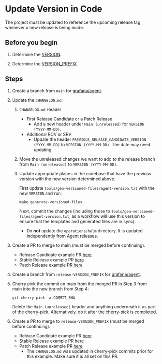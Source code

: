 # Update Version in Code

The project must be updated to reference the upcoming release tag whenever a new release is being made.

## Before you begin

1. Determine the [VERSION](concepts/version.md).

2. Determine the [VERSION_PREFIX](concepts/version.md)

## Steps

1. Create a branch from `main` for [grafana/agent](https://github.com/grafana/agent).

2. Update the `CHANGELOG.md`:

    1. `CHANGELOG.md` Header
        - First Release Candidate or a Patch Release
            - Add a new header under `Main (unreleased)` for `VERSION (YYYY-MM-DD)`.
        - Additional RCV or SRV
            - Update the header `PREVIOUS_RELEASE_CANDIDATE_VERSION (YYYY-MM-DD)` to `VERSION (YYYY-MM-DD)`. The date may need updating.

    2. Move the unreleased changes we want to add to the release branch from `Main (unreleased)` to `VERSION (YYYY-MM-DD)`.

    3. Update appropriate places in the codebase that have the previous version with the new version determined above.

        First update `tools/gen-versioned-files/agent-version.txt` with the new `VERSION` and run:

        ```
        make generate-versioned-files
        ```

        Next, commit the changes (including those to `tools/gen-versioned-files/agent-version.txt`, as a workflow will use this version to ensure that the templates and generated files are in sync).

        * Do **not** update the `operations/helm` directory. It is updated independently from Agent releases.

3. Create a PR to merge to main (must be merged before continuing).

    - Release Candidate example PR [here](https://github.com/grafana/agent/pull/3065)
    - Stable Release example PR [here](https://github.com/grafana/agent/pull/3119)
    - Patch Release example PR [here](https://github.com/grafana/agent/pull/3191)

4. Create a branch from `release-VERSION_PREFIX` for [grafana/agent](https://github.com/grafana/agent).

5. Cherry pick the commit on main from the merged PR in Step 3 from main into the new branch from Step 4:

    ```
    git cherry-pick -x COMMIT_SHA
    ```

    Delete the `Main (unreleased)` header and anything underneath it as part of the cherry-pick. Alternatively, do it after the cherry-pick is completed.

6. Create a PR to merge to `release-VERSION_PREFIX` (must be merged before continuing).

    - Release Candidate example PR [here](https://github.com/grafana/agent/pull/3066)
    - Stable Release example PR [here](https://github.com/grafana/agent/pull/3123)
    - Patch Release example PR [here](https://github.com/grafana/agent/pull/3193)
        - The `CHANGELOG.md` was updated in cherry-pick commits prior for this example. Make sure it is all set on this PR.
